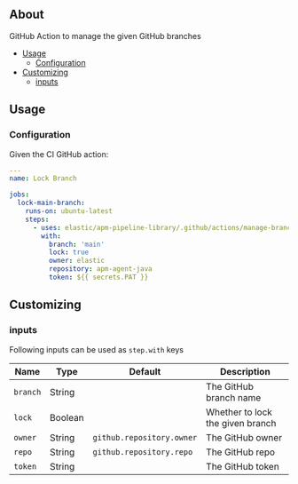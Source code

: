 ## About

GitHub Action to manage the given GitHub branches

* [Usage](#usage)
  * [Configuration](#configuration)
* [Customizing](#customizing)
  * [inputs](#inputs)

## Usage

### Configuration

Given the CI GitHub action:

```yaml
---
name: Lock Branch

jobs:
  lock-main-branch:
    runs-on: ubuntu-latest
    steps:
      - uses: elastic/apm-pipeline-library/.github/actions/manage-branch@current
        with:
          branch: 'main'
          lock: true
          owner: elastic
          repository: apm-agent-java
          token: ${{ secrets.PAT }}
```


## Customizing

### inputs

Following inputs can be used as `step.with` keys

| Name              | Type    | Default                     | Description                        |
|-------------------|---------|-----------------------------|------------------------------------|
| `branch`          | String  |                             | The GitHub branch name             |
| `lock`            | Boolean |                             | Whether to lock the given branch   |
| `owner`           | String  | `github.repository.owner`   | The GitHub owner                   |
| `repo`            | String  | `github.repository.repo`    | The GitHub repo                    |
| `token`           | String  |                             | The GitHub token                   |
